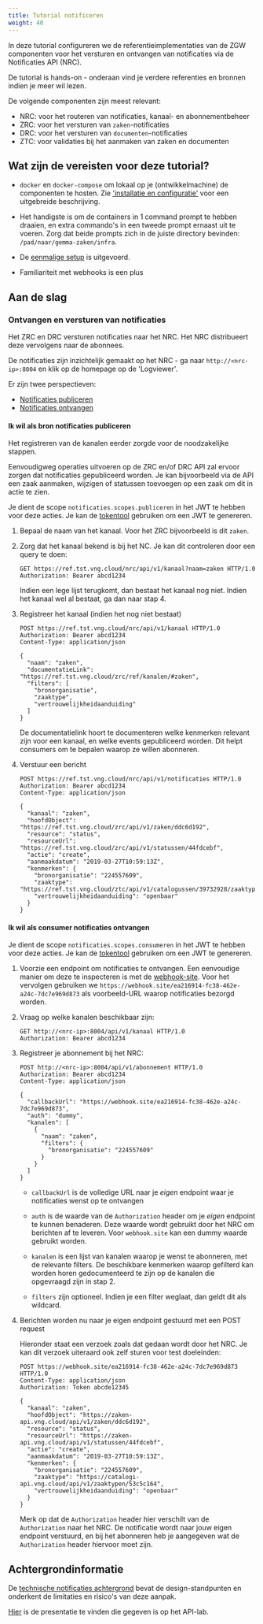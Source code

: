 ```yaml
---
title: Tutorial notificeren
weight: 40
---
```


In deze tutorial configureren we de referentieimplementaties van de ZGW
componenten voor het versturen en ontvangen van notificaties via de
Notificaties API (NRC).

De tutorial is hands-on - onderaan vind je verdere referenties en bronnen
indien je meer wil lezen.

De volgende componenten zijn meest relevant:

* NRC: voor het routeren van notificaties, kanaal- en abonnementbeheer
* ZRC: voor het versturen van `zaken`-notificaties
* DRC: voor het versturen van `documenten`-notificaties
* ZTC: voor validaties bij het aanmaken van zaken en documenten

## Wat zijn de vereisten voor deze tutorial?

* `docker` en `docker-compose` om lokaal op je (ontwikkelmachine) de
  componenten te hosten. Zie ['installatie en configuratie'](./installatie-en-configuratie) voor een
  uitgebreide beschrijving.

* Het handigste is om de containers in 1 command prompt te hebben draaien, en
  extra commando's in een tweede prompt ernaast uit te voeren. Zorg dat beide
  prompts zich in de juiste directory bevinden: `/pad/naar/gemma-zaken/infra`.

* De [eenmalige setup](./eenmalige-setup) is uitgevoerd.

* Familiariteit met webhooks is een plus

## Aan de slag

### Ontvangen en versturen van notificaties

Het ZRC en DRC versturen notificaties naar het NRC. Het NRC distribueert deze
vervolgens naar de abonnees.

De notificaties zijn inzichtelijk gemaakt op het NRC - ga naar
`http://<nrc-ip>:8004` en klik op de homepage op de 'Logviewer'.

Er zijn twee perspectieven:

* [Notificaties publiceren](#ik-wil-als-bron-notificaties-publiceren)
* [Notificaties ontvangen](#ik-wil-als-consumer-notificaties-ontvangen)

#### Ik wil als bron notificaties publiceren

Het registreren van de kanalen eerder zorgde voor de noodzakelijke stappen.

Eenvoudigweg operaties uitvoeren op de ZRC en/of DRC API zal ervoor zorgen
dat notificaties gepubliceerd worden. Je kan bijvoorbeeld via de API een zaak
aanmaken, wijzigen of statussen toevoegen op een zaak om dit in actie te zien.

Je dient de scope `notificaties.scopes.publiceren` in het JWT te hebben
voor deze acties. Je kan de [tokentool][token-generator] gebruiken om een
JWT te genereren.

1. Bepaal de naam van het kanaal. Voor het ZRC bijvoorbeeld is dit `zaken`.

2. Zorg dat het kanaal bekend is bij het NC. Je kan dit controleren door een
   query te doen:

   ```http
   GET https://ref.tst.vng.cloud/nrc/api/v1/kanaal?naam=zaken HTTP/1.0
   Authorization: Bearer abcd1234
   ```

   Indien een lege lijst terugkomt, dan bestaat het kanaal nog niet. Indien het
   kanaal wel al bestaat, ga dan naar stap 4.

3. Registreer het kanaal (indien het nog niet bestaat)

    ```http
    POST https://ref.tst.vng.cloud/nrc/api/v1/kanaal HTTP/1.0
    Authorization: Bearer abcd1234
    Content-Type: application/json

    {
      "naam": "zaken",
      "documentatieLink": "https://ref.tst.vng.cloud/zrc/ref/kanalen/#zaken",
      "filters": [
        "bronorganisatie",
        "zaaktype",
        "vertrouwelijkheidaanduiding"
      ]
    }
    ```

    De documentatielink hoort te documenteren welke kenmerken relevant zijn
    voor een kanaal, en welke events gepubliceerd worden. Dit helpt consumers
    om te bepalen waarop ze willen abonneren.

4. Verstuur een bericht

    ```http
    POST https://ref.tst.vng.cloud/nrc/api/v1/notificaties HTTP/1.0
    Authorization: Bearer abcd1234
    Content-Type: application/json

    {
      "kanaal": "zaken",
      "hoofdObject": "https://ref.tst.vng.cloud/zrc/api/v1/zaken/ddc6d192",
      "resource": "status",
      "resourceUrl": "https://ref.tst.vng.cloud/zrc/api/v1/statussen/44fdcebf",
      "actie": "create",
      "aanmaakdatum": "2019-03-27T10:59:13Z",
      "kenmerken": {
        "bronorganisatie": "224557609",
        "zaaktype": "https://ref.tst.vng.cloud/ztc/api/v1/catalogussen/39732928/zaaktypen/53c5c164",
        "vertrouwelijkheidaanduiding": "openbaar"
      }
    }
    ```

#### Ik wil als consumer notificaties ontvangen

Je dient de scope `notificaties.scopes.consumeren` in het JWT te hebben
voor deze acties. Je kan de [tokentool][token-generator] gebruiken om een
JWT te genereren.

1. Voorzie een endpoint om notificaties te ontvangen. Een eenvoudige manier om
   deze te inspecteren is met de [webhook-site](https://webhook.site). Voor het
   vervolgen gebruiken we `https://webhook.site/ea216914-fc38-462e-a24c-7dc7e969d873`
   als voorbeeld-URL waarop notificaties bezorgd worden.

2. Vraag op welke kanalen beschikbaar zijn:

   ```http
   GET http://<nrc-ip>:8004/api/v1/kanaal HTTP/1.0
   Authorization: Bearer abcd1234
    ````

3. Registreer je abonnement bij het NRC:

   ```http
   POST http://<nrc-ip>:8004/api/v1/abonnement HTTP/1.0
   Authorization: Bearer abcd1234
   Content-Type: application/json

   {
     "callbackUrl": "https://webhook.site/ea216914-fc38-462e-a24c-7dc7e969d873",
     "auth": "dummy",
     "kanalen": [
       {
         "naam": "zaken",
         "filters": {
           "bronorganisatie": "224557609"
         }
       }
     ]
   }
   ```

    * `callbackUrl` is de volledige URL naar je _eigen_ endpoint waar je
      notificaties wenst op te ontvangen

    * `auth` is de waarde van de `Authorization` header om je _eigen_ endpoint
      te kunnen benaderen. Deze waarde wordt gebruikt door het NRC om berichten
      af te leveren. Voor `webhook.site` kan een dummy waarde gebruikt worden.

    * `kanalen` is een lijst van kanalen waarop je wenst te abonneren, met de
      relevante filters. De beschikbare kenmerken waarop gefilterd kan worden
      horen gedocumenteerd te zijn op de kanalen die opgevraagd zijn in stap 2.

    * `filters` zijn optioneel. Indien je een filter weglaat, dan geldt dit als
      wildcard.

4. Berichten worden nu naar je eigen endpoint gestuurd met een POST request

    Hieronder staat een verzoek zoals dat gedaan wordt door het NRC. Je kan dit
    verzoek uiteraard ook zelf sturen voor test doeleinden:

   ```http
   POST https://webhook.site/ea216914-fc38-462e-a24c-7dc7e969d873 HTTP/1.0
   Content-Type: application/json
   Authorization: Token abcde12345

   {
     "kanaal": "zaken",
     "hoofdObject": "https://zaken-api.vng.cloud/api/v1/zaken/ddc6d192",
     "resource": "status",
     "resourceUrl": "https://zaken-api.vng.cloud/api/v1/statussen/44fdcebf",
     "actie": "create",
     "aanmaakdatum": "2019-03-27T10:59:13Z",
     "kenmerken": {
       "bronorganisatie": "224557609",
       "zaaktype": "https://catalogi-api.vng.cloud/api/v1/zaaktypen/53c5c164",
       "vertrouwelijkheidaanduiding": "openbaar"
     }
   }
   ```

    Merk op dat de `Authorization` header hier verschilt van de `Authorization`
    naar het NRC. De notificatie wordt naar jouw eigen endpoint verstuurd,
    en bij het abonneren heb je aangegeven wat de `Authorization` header
    hiervoor moet zijn.

[token-generator]: https://zaken-auth.vng.cloud


## Achtergrondinformatie

De [technische notificaties achtergrond](/themas/achtergronddocumentatie/notificaties) bevat de
design-standpunten en onderkent de limitaties en risico's van deze aanpak.

[Hier](./_assets/notificeren.pptx) is de presentatie te vinden die gegeven is op het
API-lab.
